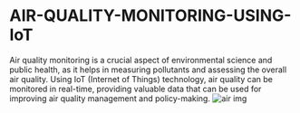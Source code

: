 # AIR-QUALITY-MONITORING-USING-IoT
Air quality monitoring is a crucial aspect of environmental science and public health, as it helps in measuring pollutants and assessing the overall air quality. Using IoT (Internet of Things) technology, air quality can be monitored in real-time, providing valuable data that can be used for improving air quality management and policy-making.
![air img](https://github.com/user-attachments/assets/dc087ebe-87cf-4693-b9c5-783bf75edc3f)
